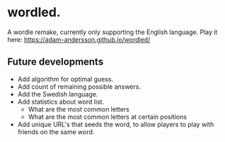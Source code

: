 # wordled.

A wordle remake, currently only supporting the English language.
Play it here: https://adam-andersson.github.io/wordled/

## Future developments
- Add algorithm for optimal guess.
- Add count of remaining possible answers.
- Add the Swedish language.
- Add statistics about word list.
  - What are the most common letters
  - What are the most common letters at certain positions
- Add unique URL's that seeds the word, to allow players to play with friends on the same word.
